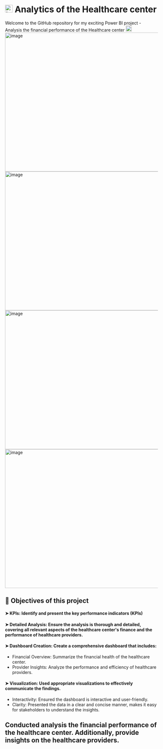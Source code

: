 # <img width="25" height="25" alt="image" src="https://github.com/user-attachments/assets/0d6b8573-170b-4ebd-b469-c1a7263a3c23" /> Analytics of the Healthcare center
Welcome to the GitHub repository for my exciting Power BI project - Analysis the financial performance of the Healthcare center <img width="20" height="20" alt="image" src="https://github.com/user-attachments/assets/2ad13dce-d7a9-4f22-90c1-b4fc355697b4" />
<img width="818" height="456" alt="image" src="https://github.com/user-attachments/assets/474bef16-bbf3-431f-be3d-11f6fbf1270c" />
<img width="818" height="456" alt="image" src="https://github.com/user-attachments/assets/7e98fde3-7688-4680-ad89-c357bc410c82" />
<img width="818" height="456" alt="image" src="https://github.com/user-attachments/assets/21ade5cd-17fe-4754-b995-eeab3ac3fc2a" />
<img width="818" height="456" alt="image" src="https://github.com/user-attachments/assets/a68cdad1-0731-419c-b582-78c99a1ae500" />
## 🎯 Objectives of this project
#### ➤ **KPIs:** Identify and present the key performance indicators (KPIs)
#### ➤ **Detailed Analysis:** Ensure the analysis is thorough and detailed, covering all relevant aspects of the healthcare center's finance and the performance of healthcare providers.
#### ➤ **Dashboard Creation**: Create a comprehensive dashboard  that includes:
* Financial Overview: Summarize the financial health of the healthcare center.
* Provider Insights: Analyze the performance and efficiency of healthcare providers.
#### ➤ Visualization: Used appropriate visualizations to effectively communicate the findings.
* Interactivity: Ensured the dashboard is interactive and user-friendly.
* Clarity: Presented the data in a clear and concise manner, makes it easy for stakeholders to understand the insights.

## Conducted analysis the financial performance of the healthcare center. Additionally, provide insights on the healthcare providers.





